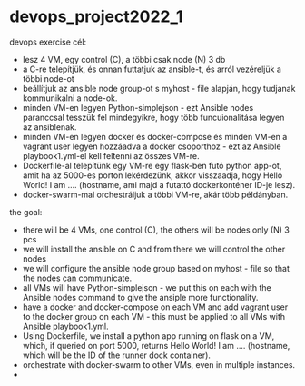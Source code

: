 # devops_project2022_1
devops exercise
cél:
- lesz 4 VM, egy control (C), a többi csak node (N) 3 db
- a C-re telepítjük, és onnan futtatjuk az ansible-t, és arról vezéreljük a többi node-ot
- beállítjuk az ansible node group-ot s myhost - file alapján, hogy tudjanak kommunikálni a node-ok.
- minden VM-en legyen Python-simplejson - ezt Ansible nodes paranccsal tesszük fel mindegyikre, hogy több funcuionalitása legyen az ansiblenak.
- minden VM-en legyen docker és docker-compose és minden VM-en a vagrant user legyen hozzáadva a docker csoporthoz - ezt az Ansible playbook1.yml-el kell feltenni az összes VM-re.
- Dockerfile-al telepítünk egy VM-re egy flask-ben futó python app-ot, amit ha az 5000-es porton lekérdezünk, akkor visszaadja, hogy Hello World! I am .... (hostname, ami majd a futattó dockerkonténer ID-je lesz).
- docker-swarm-mal orchestráljuk a többi VM-re, akár több példányban.

the goal: 
- there will be 4 VMs, one control (C), the others will be nodes only (N) 3 pcs
- we will install the ansible on C and from there we will control the other nodes
- we will configure the ansible node group based on myhost - file so that the nodes can communicate.
- all VMs will have Python-simplejson - we put this on each with the Ansible nodes command to give the ansiple more functionality.
- have a docker and docker-compose on each VM and add vagrant user to the docker group on each VM - this must be applied to all VMs with Ansible playbook1.yml.
- Using Dockerfile, we install a python app running on flask on a VM, which, if queried on port 5000, returns Hello World! I am .... (hostname, which will be the ID of the runner dock container).
- orchestrate with docker-swarm to other VMs, even in multiple instances.
-
